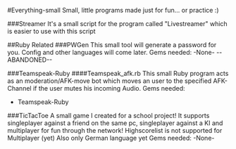 #Everything-small
Small, little programs made just for fun... or practice :)


###Streamer
It's a small script for the program called "Livestreamer" which is easier to use with this script


##Ruby Related
###PWGen
This small tool will generate a password for you. Config and other languages will come later.
Gems needed:
-None-
--ABANDONED--

###Teamspeak-Ruby
####Teamspeak_afk.rb
This small Ruby program acts as an moderation/AFK-move bot which moves an user to the specified AFK-Channel if the user mutes his incoming Audio.
Gems needed:
- Teamspeak-Ruby

###TicTacToe
A small game I created for a school project!
It supports singleplayer against a friend on the same pc, singleplayer against a KI and multiplayer for fun through the network!
Highscorelist is not supported for Multiplayer (yet)
Also only German language yet
Gems needed:
-None-
